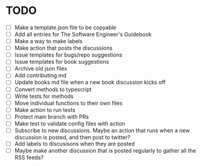 # TODO

- [ ] Make a template.json file to be copyable
- [ ] Add all entries for The Software Engineer's Guidebook
- [ ] Make a way to make labels
- [ ] Make action that posts the discussions
- [ ] Issue templates for bugs/repo suggestions
- [ ] Issue templates for book suggestions
- [ ] Archive old json files
- [ ] Add contributing.md
- [ ] Update books md file when a new book discussion kicks off
- [ ] Convert methods to typescript
- [ ] Write tests for methods
- [ ] Move individual functions to their own files
- [ ] Make action to run tests
- [ ] Protect main branch with PRs
- [ ] Make test to validate config files with action
- [ ] Subscribe to new discussions. Maybe an action that runs when a new discussion is posted, and then post to twitter?
- [ ] Add labels to discusisons when they are posted
- [ ] Maybe make another discussion that is posted regularly to gather all the RSS feeds?
